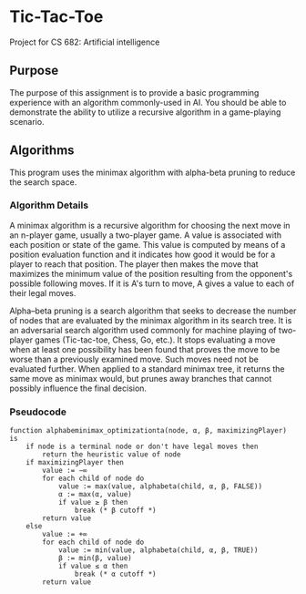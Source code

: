 # Tic-Tac-Toe

Project for CS 682: Artificial intelligence

## Purpose

The purpose of this assignment is to provide a basic programming experience with an algorithm commonly-used in AI. You should be able to demonstrate the ability to utilize a recursive algorithm in a game-playing scenario.

## Algorithms

This program uses the minimax algorithm with alpha-beta pruning to reduce the search space.

### Algorithm Details

A minimax algorithm is a recursive algorithm for choosing the next move in an n-player game, usually a two-player game. A value is associated with each position or state of the game. This value is computed by means of a position evaluation function and it indicates how good it would be for a player to reach that position. The player then makes the move that maximizes the minimum value of the position resulting from the opponent's possible following moves. If it is A's turn to move, A gives a value to each of their legal moves.

Alpha–beta pruning is a search algorithm that seeks to decrease the number of nodes that are evaluated by the minimax algorithm in its search tree. It is an adversarial search algorithm used commonly for machine playing of two-player games (Tic-tac-toe, Chess, Go, etc.). It stops evaluating a move when at least one possibility has been found that proves the move to be worse than a previously examined move. Such moves need not be evaluated further. When applied to a standard minimax tree, it returns the same move as minimax would, but prunes away branches that cannot possibly influence the final decision.

### Pseudocode

```
function alphabeminimax_optimizationta(node, α, β, maximizingPlayer) is
    if node is a terminal node or don't have legal moves then
        return the heuristic value of node
    if maximizingPlayer then
        value := −∞
        for each child of node do
            value := max(value, alphabeta(child, α, β, FALSE))
            α := max(α, value)
            if value ≥ β then
                break (* β cutoff *)
        return value
    else
        value := +∞
        for each child of node do
            value := min(value, alphabeta(child, α, β, TRUE))
            β := min(β, value)
            if value ≤ α then
                break (* α cutoff *)
        return value
```

